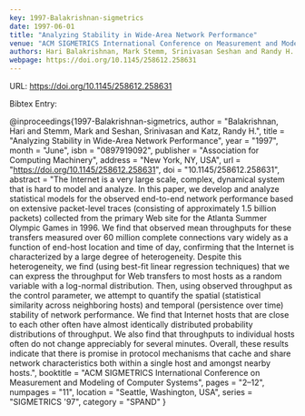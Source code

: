 ```yaml
---
key: 1997-Balakrishnan-sigmetrics
date: 1997-06-01
title: "Analyzing Stability in Wide-Area Network Performance"
venue: "ACM SIGMETRICS International Conference on Measurement and Modeling of Computer Systems"
authors: Hari Balakrishnan, Mark Stemm, Srinivasan Seshan and Randy H. Katz
webpage: https://doi.org/10.1145/258612.258631
---
```


URL: https://doi.org/10.1145/258612.258631

Bibtex Entry:

@inproceedings{1997-Balakrishnan-sigmetrics,
    author = "Balakrishnan, Hari and Stemm, Mark and Seshan, Srinivasan and Katz, Randy H.",
    title = "Analyzing Stability in Wide-Area Network Performance",
    year = "1997",
    month = "June",
    isbn = "0897919092",
    publisher = "Association for Computing Machinery",
    address = "New York, NY, USA",
    url = "https://doi.org/10.1145/258612.258631",
    doi = "10.1145/258612.258631",
    abstract = "The Internet is a very large scale, complex, dynamical system that is hard to model and analyze. In this paper, we develop and analyze statistical models for the observed end-to-end network performance based on extensive packet-level traces (consisting of approximately 1.5 billion packets) collected from the primary Web site for the Atlanta Summer Olympic Games in 1996. We find that observed mean throughputs for these transfers measured over 60 million complete connections vary widely as a function of end-host location and time of day, confirming that the Internet is characterized by a large degree of heterogeneity. Despite this heterogeneity, we find (using best-fit linear regression techniques) that we can express the throughput for Web transfers to most hosts as a random variable with a log-normal distribution. Then, using observed throughput as the control parameter, we attempt to quantify the spatial (statistical similarity across neighboring hosts) and temporal (persistence over time) stability of network performance. We find that Internet hosts that are close to each other often have almost identically distributed probability distributions of throughput. We also find that throughputs to individual hosts often do not change appreciably for several minutes. Overall, these results indicate that there is promise in protocol mechanisms that cache and share network characteristics both within a single host and amongst nearby hosts.",
    booktitle = "ACM SIGMETRICS International Conference on Measurement and Modeling of Computer Systems",
    pages = "2–12",
    numpages = "11",
    location = "Seattle, Washington, USA",
    series = "SIGMETRICS '97",
    category = "SPAND"
}


